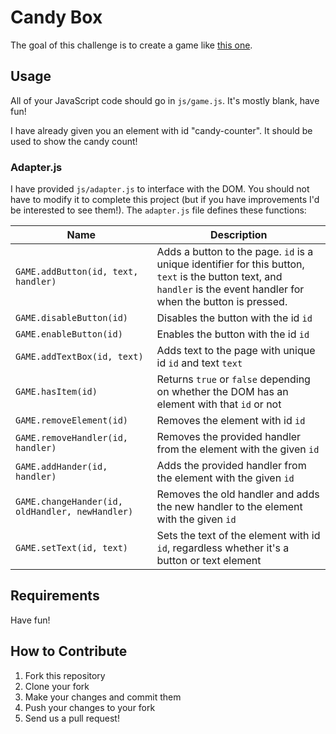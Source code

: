 # Candy Box

The goal of this challenge is to create a game like [this one](http://candies.aniwey.net/).

## Usage

All of your JavaScript code should go in `js/game.js`. It's mostly blank, have fun!

I have already given you an element with id "candy-counter". It should be used to show the candy count!

### Adapter.js

I have provided `js/adapter.js` to interface with the DOM. You should not have to modify it to complete this project (but if you have improvements I'd be interested to see them!). The `adapter.js` file defines these functions:

| Name | Description |
|------|-------------|
| `GAME.addButton(id, text, handler)` | Adds a button to the page. `id` is a unique identifier for this button, `text` is the button text, and `handler` is the event handler for when the button is pressed. |
| `GAME.disableButton(id)` | Disables the button with the id `id` |
| `GAME.enableButton(id)` | Enables the button with the id `id` |
| `GAME.addTextBox(id, text)` | Adds text to the page with unique id `id` and text `text` |
| `GAME.hasItem(id)` | Returns `true` or `false` depending on whether the DOM has an element with that `id` or not |
| `GAME.removeElement(id)` | Removes the element with id `id` |
| `GAME.removeHandler(id, handler)` | Removes the provided handler from the element with the given `id` |
| `GAME.addHander(id, handler)` | Adds the provided handler from the element with the given `id` |
| `GAME.changeHander(id, oldHandler, newHandler)` | Removes the old handler and adds the new handler to the element with the given `id` |
| `GAME.setText(id, text)` | Sets the text of the element with id `id`, regardless whether it's a button or text element |

## Requirements

Have fun!

## How to Contribute

1. Fork this repository
2. Clone your fork
3. Make your changes and commit them
4. Push your changes to your fork
5. Send us a pull request!
